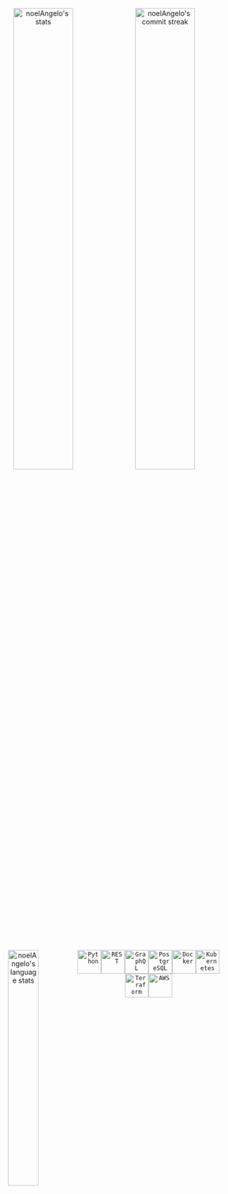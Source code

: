 <div align="center" style="text-align:center"><a href="#" onclick="return!1"><img width="49%" src="https://github-readme-stats.vercel.app/api/?username=noelAngelo&show_icons=true&theme=vue&bg_color=0000&count_private=true&hide_border=true" alt="noelAngelo's stats"></a><a href="#" onclick="return!1"><img width="49%" src="https://github-readme-streak-stats.herokuapp.com/?user=noelAngelo&theme=vue&background=0000&hide_border=true" alt="noelAngelo's commit streak"></a><a href="#" onclick="return!1"><img width="35%" align="left" src="https://github-readme-stats.vercel.app/api/top-langs/?username=noelAngelo&layout=compact&bg_color=0000&theme=vue&show_icons=true&locale=en&hide_border=true" alt="noelAngelo's language stats"></a><br><div align="center"><code><img height="48" src="https://user-images.githubusercontent.com/25181517/183423507-c056a6f9-1ba8-4312-a350-19bcbc5a8697.png" alt="Python" title="Python"></code><code><img height="48" src="https://user-images.githubusercontent.com/25181517/192107858-fe19f043-c502-4009-8c47-476fc89718ad.png" alt="REST" title="REST"></code><code><img height="48" src="https://user-images.githubusercontent.com/25181517/192107856-aa92c8b1-b615-47c3-9141-ed0d29a90239.png" alt="GraphQL" title="GraphQL" /></code><code><img height="48" src="https://user-images.githubusercontent.com/25181517/117208740-bfb78400-adf5-11eb-97bb-09072b6bedfc.png" alt="PostgreSQL" title="PostgreSQL"></code><code><img height="48" src="https://user-images.githubusercontent.com/25181517/117207330-263ba280-adf4-11eb-9b97-0ac5b40bc3be.png" alt="Docker" title="Docker"></code><code><img height="48" src="https://user-images.githubusercontent.com/25181517/182534006-037f08b5-8e7b-4e5f-96b6-5d2a5558fa85.png" alt="Kubernetes" title="Kubernetes"></code><code><img height="48" src="https://user-images.githubusercontent.com/25181517/183345121-36788a6e-5462-424a-be67-af1ebeda79a2.png" alt="Terraform" title="Terraform"></code><code><img height="48" src="https://user-images.githubusercontent.com/25181517/183896132-54262f2e-6d98-41e3-8888-e40ab5a17326.png" alt="AWS" title="AWS"></code></div></div>
